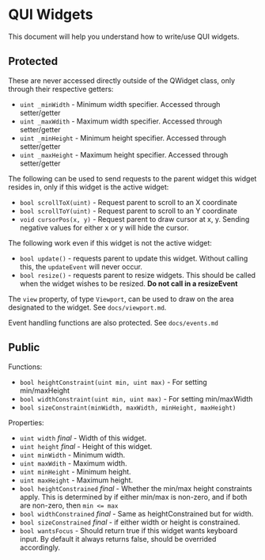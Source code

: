 # QUI Widgets

This document will help you understand how to write/use QUI widgets.

## Protected

These are never accessed directly outside of the QWidget class,
only through their respective getters:
* `uint _minWidth` - Minimum width specifier. Accessed through setter/getter
* `uint _maxWdith` - Maximum width specifier. Accessed through setter/getter
* `uint _minHeight` - Minimum height specifier. Accessed through setter/getter
* `uint _maxHeight` - Maximum height specifier. Accessed through setter/getter

The following can be used to send requests to the parent widget this widget
resides in, only if this widget is the active widget:
* `bool scrollToX(uint)` - Request parent to scroll to an X coordinate
* `bool scrollToY(uint)` - Request parent to scroll to an Y coordinate
* `void cursorPos(x, y)` - Request parent to draw cursor at x, y.
	Sending negative values for either x or y will hide the cursor.

The following work even if this widget is not the active widget:
* `bool update()` - requests parent to update this widget. Without calling
	this, the `updateEvent` will never occur.
* `bool resize()` - requests parent to resize widgets. This should be called
	when the widget wishes to be resized. **Do not call in a resizeEvent**

The `view` property, of type `Viewport`, can be used to draw on the area
designated to the widget. See `docs/viewport.md`.

Event handling functions are also protected. See `docs/events.md`

## Public

Functions:
* `bool heightConstraint(uint min, uint max)` - For setting min/maxHeight
* `bool widthConstraint(uint min, uint max)` - For setting min/maxWidth
* `bool sizeConstraint(minWidth, maxWidth, minHeight, maxHeight)`

Properties:
* `uint width` _final_ - Width of this widget.
* `uint height` _final_ - Height of this widget.
* `uint minWidth` - Minimum width.
* `uint maxWdith` - Maximum width.
* `uint minHeight` - Minimum height.
* `uint maxHeight` - Maximum height.
* `bool heightConstrained` _final_ - Whether the min/max height constraints
	apply. This is determined by if either min/max is non-zero, and if both are
	non-zero, then `min <= max`
* `bool widthConstrained` _final_ - Same as heightConstrained but for width.
* `bool sizeConstrained` _final_ - if either width or height is constrained.
* `bool wantsFocus` - Should return true if this widget wants keyboard input.
	By default it always returns false, should be overrided accordingly.

